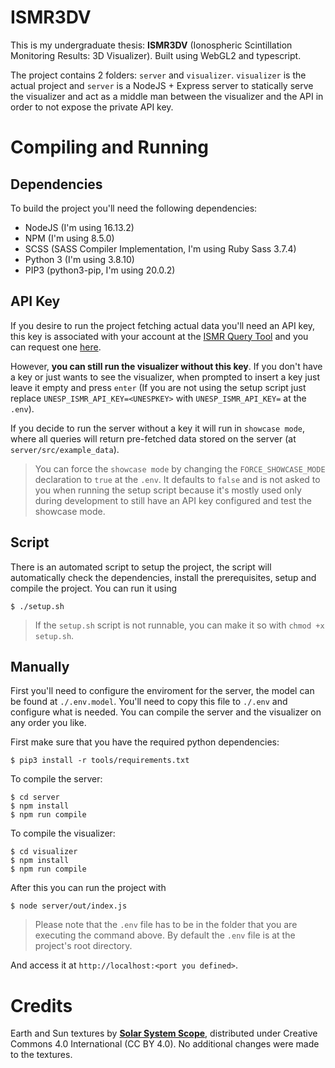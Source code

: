 # ISMR3DV

This is my undergraduate thesis: **ISMR3DV** (Ionospheric Scintillation Monitoring Results: 3D Visualizer). Built using WebGL2 and typescript.

The project contains 2 folders: `server` and `visualizer`. `visualizer` is the actual project and `server` is a NodeJS + Express server to statically serve the visualizer and act as a middle man between the visualizer and the API in order to not expose the private API key.

# Compiling and Running

## Dependencies
To build the project you'll need the following dependencies:
* NodeJS (I'm using 16.13.2)
* NPM (I'm using 8.5.0)
* SCSS (SASS Compiler Implementation, I'm using Ruby Sass 3.7.4)
* Python 3 (I'm using 3.8.10)
* PIP3 (python3-pip, I'm using 20.0.2)

## API Key
If you desire to run the project fetching actual data you'll need an API key, this key is associated with your account at the [ISMR Query Tool](https://ismrquerytool.fct.unesp.br/is/) and you can request one [here](https://ismrquerytool.fct.unesp.br/is/ismrtool/registration/index.php).

However, **you can still run the visualizer without this key**. If you don't have a key or just wants to see the visualizer, when prompted to insert a key just leave it empty and press `enter` (If you are not using the setup script just replace `UNESP_ISMR_API_KEY=<UNESPKEY>` with `UNESP_ISMR_API_KEY=` at the `.env`).

If you decide to run the server without a key it will run in `showcase mode`, where all queries will return pre-fetched data stored on the server (at `server/src/example_data`).
> You can force the `showcase mode` by changing the `FORCE_SHOWCASE_MODE` declaration to `true` at the `.env`. It defaults to `false` and is not asked to you when running the setup script because it's mostly used only during development to still have an API key configured and test the showcase mode.

## Script

There is an automated script to setup the project, the script will automatically check the dependencies, install the prerequisites, setup and compile the project. You can run it using
```
$ ./setup.sh
```
> If the `setup.sh` script is not runnable, you can make it so with `chmod +x setup.sh`.

## Manually

First you'll need to configure the enviroment for the server, the model can be found at `./.env.model`. You'll need to copy this file to `./.env` and configure what is needed.
You can compile the server and the visualizer on any order you like.

First make sure that you have the required python dependencies:
```
$ pip3 install -r tools/requirements.txt
```

To compile the server:
```
$ cd server
$ npm install
$ npm run compile
```

To compile the visualizer:
```
$ cd visualizer
$ npm install
$ npm run compile
```

After this you can run the project with
```
$ node server/out/index.js
```
> Please note that the `.env` file has to be in the folder that you are executing the command above. By default the `.env` file is at the project's root directory. 

And access it at `http://localhost:<port you defined>`.

# Credits

Earth and Sun textures by [**Solar System Scope**](https://www.solarsystemscope.com/textures/), distributed under Creative Commons 4.0 International (CC BY 4.0). No additional changes were made to the textures.